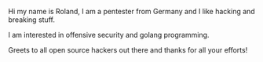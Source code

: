 Hi my name is Roland, I am a pentester from Germany and I like hacking and breaking stuff.

I am interested in offensive security and golang programming.

Greets to all open source hackers out there and thanks for all your efforts!
